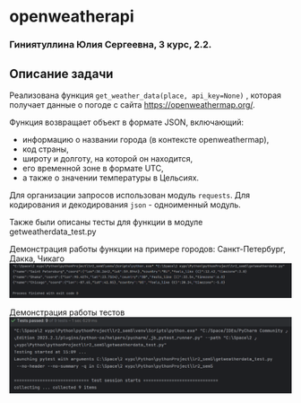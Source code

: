 # openweatherapi

### Гиниятуллина Юлия Сергеевна, 3 курс, 2.2.

## Описание задачи
Реализована функция  ```get_weather_data(place, api_key=None)``` , которая получает данные о погоде с сайта https://openweathermap.org/. 


Функция возвращает объект в формате JSON, включающий: 
- информацию о названии города (в контексте openweathermap),
- код страны,
- широту и долготу, на которой он находится,
- его временной зоне в формате UTC,
- а также о значении температуры в Цельсиях.


Для организации запросов использован модуль ```requests```. Для кодирования и декодирования ```json``` - одноименный модуль.

Также были описаны тесты для функции в модуле getweatherdata_test.py

Демонстрация работы функции на примере городов: Санкт-Петербург, Дакка, Чикаго
![Изображение 1](images/1-img.png)

Демонстрация работы тестов
![Изображение 2](images/2-img.png)


